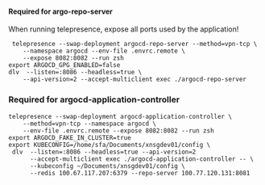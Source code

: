 #### Required for argo-repo-server
When running telepresence, expose all ports used by the application!
```
 telepresence --swap-deployment argocd-repo-server --method=vpn-tcp \
    --namespace argocd --env-file .envrc.remote \
    --expose 8082:8082 --run zsh
export ARGOCD_GPG_ENABLED=false
dlv  --listen=:8086 --headless=true \
    --api-version=2 --accept-multiclient exec ./argocd-repo-server
```
### Required for argocd-application-controller
```
telepresence --swap-deployment argocd-application-controller \
    --method=vpn-tcp --namespace argocd \
    --env-file .envrc.remote --expose 8082:8082 --run zsh
export ARGOCD_FAKE_IN_CLUSTER=true
export KUBECONFIG=/home/sfa/Documents/xnsgdev01/config \
 dlv  --listen=:8086 --headless=true --api-version=2 
      --accept-multiclient exec ./argocd-application-controller -- \ 
      --kubeconfig ~/Documents/xnsgdev01/config \
      --redis 100.67.117.207:6379 --repo-server 100.77.120.131:8081
```